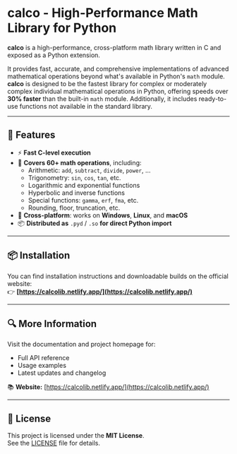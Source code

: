 # calco - High-Performance Math Library for Python

**calco** is a high-performance, cross-platform math library written in C and exposed as a Python extension.

It provides fast, accurate, and comprehensive implementations of advanced mathematical operations beyond what's available in Python's `math` module.  
**calco** is designed to be the fastest library for complex or moderately complex individual mathematical operations in Python, offering speeds over **30% faster** than the built-in `math` module. Additionally, it includes ready-to-use functions not available in the standard library.

---

## 🚀 Features

- ⚡ **Fast C-level execution**
- 🧮 **Covers 60+ math operations**, including:
  - Arithmetic: `add`, `subtract`, `divide`, `power`, ...
  - Trigonometry: `sin`, `cos`, `tan`, etc.
  - Logarithmic and exponential functions
  - Hyperbolic and inverse functions
  - Special functions: `gamma`, `erf`, `fma`, etc.
  - Rounding, floor, truncation, etc.
- 🧩 **Cross-platform**: works on **Windows**, **Linux**, and **macOS**
- 📦 **Distributed as** `.pyd` / `.so` **for direct Python import**

---

## 📦 Installation

You can find installation instructions and downloadable builds on the official website:  
👉 **[https://calcolib.netlify.app/](https://calcolib.netlify.app/)**

---

## 🔍 More Information

Visit the documentation and project homepage for:
- Full API reference
- Usage examples
- Latest updates and changelog

📚 **Website:** [https://calcolib.netlify.app/](https://calcolib.netlify.app/)

---

## 📄 License

This project is licensed under the **MIT License**.  
See the [LICENSE](LICENSE) file for details.
